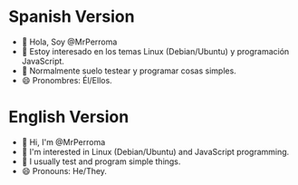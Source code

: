 # Spanish Version
- 👋 Hola, Soy @MrPerroma
- 👀 Estoy interesado en los temas Linux (Debian/Ubuntu) y programación JavaScript.
- 🌱 Normalmente suelo testear y programar cosas simples.
- 😄 Pronombres: Él/Ellos.

# English Version
- 👋 Hi, I'm @MrPerroma
- 👀 I'm interested in Linux (Debian/Ubuntu) and JavaScript programming.
- 🌱 I usually test and program simple things.
- 😄 Pronouns: He/They.

<!---
MrPerroma/MrPerroma is a ✨ special ✨ repository because its `README.md` (this file) appears on your GitHub profile.
You can click the Preview link to take a look at your changes.
--->
